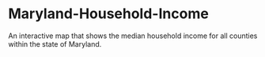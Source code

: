 # Maryland-Household-Income
An interactive map that shows the median household income for all counties within the state of Maryland.
